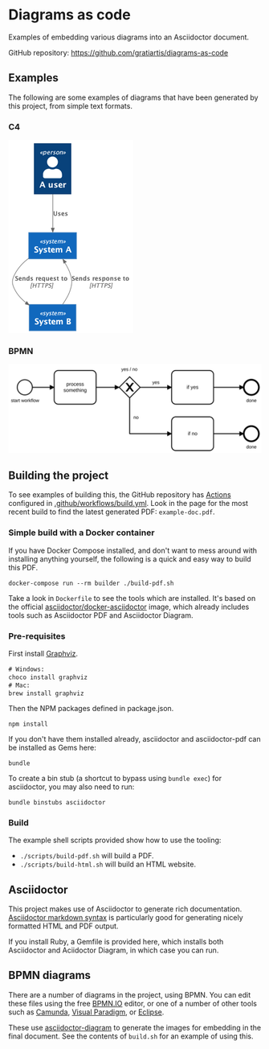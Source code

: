 # Diagrams as code

Examples of embedding various diagrams into an Asciidoctor document.

GitHub repository: https://github.com/gratiartis/diagrams-as-code

## Examples

The following are some examples of diagrams that have been generated by this project, from simple text formats.

### C4

![C4](./assets/images/c4-context.png)

### BPMN

![BPMN](./assets/images/example-bpmn.svg)



## Building the project

To see examples of building this, the GitHub repository has [Actions](https://github.com/gratiartis/diagrams-as-code/actions) configured in [.github/workflows/build.yml](https://github.com/gratiartis/diagrams-as-code/blob/main/.github/workflows/build.yml). Look in the page for the most recent build to find the latest generated PDF: `example-doc.pdf`.


### Simple build with a Docker container

If you have Docker Compose installed, and don't want to mess around with installing anything yourself, the following is a quick and easy way to build this PDF.

```
docker-compose run --rm builder ./build-pdf.sh
```

Take a look in `Dockerfile` to see the tools which are installed. It's based on the official [asciidoctor/docker-asciidoctor](https://hub.docker.com/r/asciidoctor/docker-asciidoctor) image, which already includes tools such as Asciidoctor PDF and Asciidoctor Diagram.


### Pre-requisites

First install [Graphviz](https://graphviz.gitlab.io/about/).
```
# Windows:
choco install graphviz
# Mac:
brew install graphviz
```

Then the NPM packages defined in package.json.
```
npm install
```

If you don't have them installed already, asciidoctor and asciidoctor-pdf can be installed as Gems here:
```
bundle
```

To create a bin stub (a shortcut to bypass using `bundle exec`) for asciidoctor, you may also need to run:

```
bundle binstubs asciidoctor
```


### Build

The example shell scripts provided show how to use the tooling:

* `./scripts/build-pdf.sh` will build a PDF.
* `./scripts/build-html.sh` will build an HTML website.


## Asciidoctor

This project makes use of Asciidoctor to generate rich documentation. [Asciidoctor markdown syntax](https://docs.asciidoctor.org/asciidoc/latest/syntax-quick-reference/) is particularly good for generating nicely formatted HTML and PDF output.

If you install Ruby, a Gemfile is provided here, which installs both Asciidoctor and Aciidoctor Diagram, in which case you can run.


## BPMN diagrams

There are a number of diagrams in the project, using BPMN. You can edit these files using the free [BPMN.IO](https://demo.bpmn.io/) editor, or one of a number of other tools such as [Camunda](https://camunda.com/), [Visual Paradigm](https://online.visual-paradigm.com/diagrams/features/bpmn-tool/), or [Eclipse](https://www.eclipse.org/bpmn2-modeler/).

These use [asciidoctor-diagram](https://asciidoctor.org/docs/asciidoctor-diagram/) to generate the images for embedding in the final document. See the contents of `build.sh` for an example of using this.
